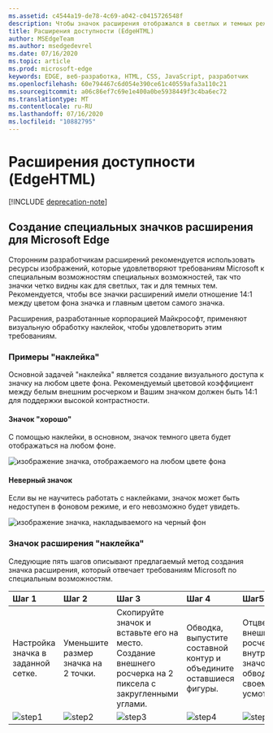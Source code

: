 ```yaml
---
ms.assetid: c4544a19-de78-4c69-a042-c0415726548f
description: Чтобы значок расширения отображался в светлых и темных режимах, следуйте рекомендациям по специальным возможностям.
title: Расширения доступности (EdgeHTML)
author: MSEdgeTeam
ms.author: msedgedevrel
ms.date: 07/16/2020
ms.topic: article
ms.prod: microsoft-edge
keywords: EDGE, веб-разработка, HTML, CSS, JavaScript, разработчик
ms.openlocfilehash: 60e794467c6d054e390ce61c40559afa3a110c21
ms.sourcegitcommit: a06c86ef7c69e1e400a0be5938449f3c4ba6ec72
ms.translationtype: MT
ms.contentlocale: ru-RU
ms.lasthandoff: 07/16/2020
ms.locfileid: "10882795"
---
```

# Расширения доступности (EdgeHTML)  

[!INCLUDE [deprecation-note](../includes/deprecation-note.md)]  

## Создание специальных значков расширения для Microsoft Edge

Сторонним разработчикам расширений рекомендуется использовать ресурсы изображений, которые удовлетворяют требованиям Microsoft к специальным возможностям специальных возможностей, так что значки четко видны как для светлых, так и для темных тем. Рекомендуется, чтобы все значки расширений имели отношение 14:1 между цветом фона значка и главным цветом самого значка.


Расширения, разработанные корпорацией Майкрософт, применяют визуальную обработку наклейок, чтобы удовлетворить этим требованиям.

### Примеры "наклейка"

Основной задачей "наклейка" является создание визуального доступа к значку на любом цвете фона. Рекомендуемый цветовой коэффициент между белым внешним росчерком и Вашим значком должен быть 14:1 для поддержки высокой контрастности.

#### Значок "хорошо"
С помощью наклейки, в основном, значок темного цвета будет отображаться на любом фоне.


![изображение значка, отображаемого на любом цвете фона](./../media/accessibility-light-to-dark-good.png)

#### Неверный значок
Если вы не научитесь работать с наклейками, значок может быть недоступен в фоновом режиме, и его невозможно будет увидеть.


![изображение значка, накладываемого на черный фон](./../media/accessibility-light-to-dark-bad.png)

### Значок расширения "наклейка"

Следующие пять шагов описывают предлагаемый метод создания значка расширения, который отвечает требованиям Microsoft по специальным возможностям.


| Шаг 1                                       | Шаг 2                                       | Шаг 3                                                                                 | Шаг 4                                                                          | Шаг5                                                       |
|:---------------------------------------------|:---------------------------------------------|:---------------------------------------------------------------------------------------|:--------------------------------------------------------------------------------|:-------------------------------------------------------------|
| Настройка значка в заданной сетке.    | Уменьшите размер значка на 2 точки.           | Скопируйте значок и вставьте его на место. Создание внешнего росчерка на 2 пиксела с закругленными углами. | Обводка, выпустите составной контур и объедините оставшиеся фигуры. | Отцветировать внешний росчерк и внутренний значок обводки по своему усмотрению. |
| ![step1](./../media/accessibility-step1.png) | ![step2](./../media/accessibility-step2.png) | ![step3](./../media/accessibility-step3.png)                                           | ![step4](./../media/accessibility-step4.png)                                    | ![step5](./../media/accessibility-step5.png)                 |

